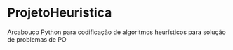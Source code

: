 # ProjetoHeuristica
Arcabouço Python para codificação de algoritmos heurísticos para solução de problemas de PO
